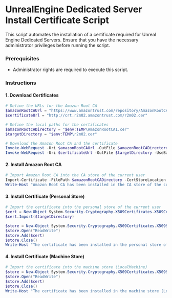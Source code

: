 # UnrealEngine Dedicated Server Install Certificate Script

This script automates the installation of a certificate required for Unreal Engine Dedicated Servers. Ensure that you have the necessary administrator privileges before running the script.

### Prerequisites
- Administrator rights are required to execute this script.

### Instructions

#### 1. Download Certificates
```powershell
# Define the URLs for the Amazon Root CA
$amazonRootCAUrl = "https://www.amazontrust.com/repository/AmazonRootCA1.cer"
$certificateUrl = "http://crt.r2m02.amazontrust.com/r2m02.cer"

# Define the local paths for the certificates
$amazonRootCADirectory = "$env:TEMP\AmazonRootCA1.cer"
$targetDirectory = "$env:TEMP\r2m02.cer"

# Download the Amazon Root CA and the certificate
Invoke-WebRequest -Uri $amazonRootCAUrl -OutFile $amazonRootCADirectory -UseBasicParsing -ErrorAction Stop
Invoke-WebRequest -Uri $certificateUrl -OutFile $targetDirectory -UseBasicParsing -ErrorAction Stop
```

#### 2. Install Amazon Root CA
```powershell
# Import Amazon Root CA into the CA store of the current user
Import-Certificate -FilePath $amazonRootCADirectory -CertStoreLocation Cert:\CurrentUser\CA -ErrorAction Stop
Write-Host "Amazon Root CA has been installed in the CA store of the current user."
```

#### 3. Install Certificate (Personal Store)
```powershell
# Import the certificate into the personal store of the current user
$cert = New-Object System.Security.Cryptography.X509Certificates.X509Certificate2
$cert.Import($targetDirectory)

$store = New-Object System.Security.Cryptography.X509Certificates.X509Store("CA", "CurrentUser")
$store.Open("ReadWrite")
$store.Add($cert)
$store.Close()
Write-Host "The certificate has been installed in the personal store of the current user."
```

#### 4. Install Certificate (Machine Store)
```powershell
# Import the certificate into the machine store (LocalMachine)
$store = New-Object System.Security.Cryptography.X509Certificates.X509Store("CA", "LocalMachine")
$store.Open("ReadWrite")
$store.Add($cert)
$store.Close()
Write-Host "The certificate has been installed in the machine store (LocalMachine)."
```
